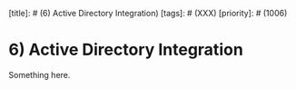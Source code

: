 [title]: # (6) Active Directory Integration)
[tags]: # (XXX)
[priority]: # (1006)
# 6) Active Directory Integration
Something here.
